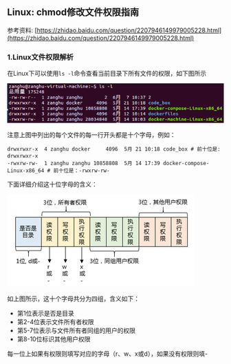 ## Linux: chmod修改文件权限指南

参考资料: [https://zhidao.baidu.com/question/2207946149979005228.html](https://zhidao.baidu.com/question/2207946149979005228.html)

### 1.Linux文件权限解析

在Linux下可以使用`ls -l`命令查看当前目录下所有文件的权限，如下图所示

![](/assets/lin018_001.PNG)

注意上图中列出的每个文件的每一行开头都是十个字母，例如：

```shell
drwxrwxr-x  4 zanghu docker     4096  5月 21 10:18 code_box # 前十位是: drwxrwxr-x
-rwxrw-rw-  1 zanghu zanghu 10858808  5月 14 17:39 docker-compose-Linux-x86_64 # 前十位是：-rwxrw-rw-
```

下面详细介绍这十位字母的含义：

![](/assets/lin018_002.PNG)

如上图所示，这十个字母共分为四组，含义如下：

* 第1位表示是否是目录
* 第2-4位表示文件所有者权限
* 第5-7位表示与文件所有者同组的用户的权限
* 第8-10位标识其他用户权限

每一位上如果有权限则填写对应的字母（r、w、x或d），如果没有权限则填-